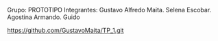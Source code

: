 Grupo: PROTOTIPO
Integrantes: Gustavo Alfredo Maita.
             Selena Escobar.
             Agostina Armando.
             Guido



https://github.com/GustavoMaita/TP_1.git
